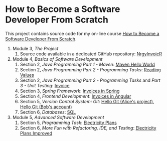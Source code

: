 


# How to Become a Software Developer From Scratch

This project contains source code for my on-line course [How to Become a Software Developer From Scratch](https://www.udemy.com/course/how-to-become-a-software-developer-from-scratch/?referralCode=FDFA9FC121D27830A15E).

1. Module 3, *The Project*
    1. Source code available in a dedicated GitHub repository: [NrgyInvoicR](https://github.com/bkaminnski/NrgyInvoicR)
1. Module 4, *Basics of Software Development*
    1. Section 2, *Java Programming Part 1 - Maven*: [Maven Hello World](M4S2_MavenHelloWorld)
    1. Section 2, *Java Programming Part 2 - Programming Tasks*: [Reading Values](M4S2_ReadingValues)
    1. Section 2, *Java Programming Part 2 - Programming Tasks* and *Part 3 - Unit Testing*: [Invoice](M4S2_Invoice)
    1. Section 3, *Spring Framework*: [Invoices in Spring](M4S3_InvoicesInSpring)
    1. Section 4, *Frontend Development*: [Invoices in Angular](M4S4_InvoicesInAngular)
    1. Section 5, *Version Control System: Git*: [Hello Git (Alice's project)](https://github.com/AliceSWP/HelloGit), [Hello Git (Bob's account)](https://github.com/BobSWP)
    1. Section 6, *Databases*: [SQL](M4S6_SQL)
1. Module 5, *Advanced Software Development*
    1. Section 5, *Programming Task*: [Electricity Plans](M5S5_ElectricityPlans)
    1. Section 6, *More Fun with Refactoring, IDE, and Testing*: [Electricity Plans Improved](M5S6_ElectricityPlansImproved)

